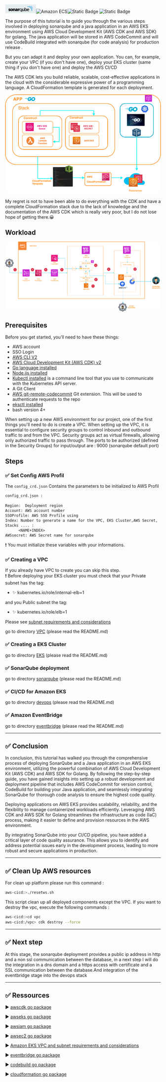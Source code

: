  ![SonarQube](images1/sonar.png)![Amazon ECS](https://img.shields.io/static/v1?style=for-the-badge&message=Amazon+ECS&color=222222&logo=Amazon+ECS&logoColor=FF9900&label=)![Static Badge](https://img.shields.io/badge/Go-v1.21-blue:) ![Static Badge](https://img.shields.io/badge/AWS_CDK-v2.96.2-blue:)

The purpose of this tutorial is to guide you through the various steps involved in deploying sonarqube and a java application in an AWS EKS environment using AWS Cloud Development Kit (AWS CDK and AWS SDK) for golang.
The java application will be stored in AWS CodeCommit and will use CodeBuild integrated with sonarqube (for code analysis) for production release .

But you can adapt it and deploy your own application.
You can, for example, create your VPC (if you don't have one), deploy your EKS cluster (same thing if you don't have one) and deploy the AWS CI/CD

The AWS CDK lets you build reliable, scalable, cost-effective applications in the cloud with the considerable expressive power of a programming language.
A CloudFormation template is generated for each deployment.

![Flow CDK](images1/diagramcdk.png)



My regret is not to have been able to do everything with the CDK and have a complete CloudFormation stack due to the lack of knowledge and the documentation of the AWS CDK which is really very poor, but I do not lose hope of getting there.😀


## Workload

![Flow CICD](images1/archiflow2.png)

## Prerequisites

Before you get started, you’ll need to have these things:

* AWS account
* SSO Login
* [AWS CLI V2](https://docs.aws.amazon.com/cli/latest/userguide/getting-started-install.html)
* [AWS Cloud Development Kit (AWS CDK) v2](https://docs.aws.amazon.com/cdk/v2/guide/getting_started.html)
* [Go language installed](https://go.dev/)
* [Node.jjs installed](https://nodejs.org/en)
* [Kubectl installed](https://docs.aws.amazon.com/eks/latest/userguide/install-kubectl.html) is a command line tool that you use to communicate with the Kubernetes API 
server.
* A Git Client
* [AWS git-remote-codecommit](https://docs.aws.amazon.com/codecommit/latest/userguide/setting-up-git-remote-codecommit.html) Git extension. This will be used to authenticate requests to the repo
* [eksctl installed](https://eksctl.io/installation/) 
* bash version 4+

When setting up a new AWS environment for our project, one of the first things you'll need to do is create a VPC.
When setting up the VPC, it is essential to configure security groups to control inbound and outbound traffic to and from the VPC. Security groups act as virtual firewalls, allowing only authorized traffic to pass through.
The ports to be authorized (defined in the Security Groups) for input/output are : 9000 (sonarqube default port)

## Steps

### ✅ Set Config AWS Profil

The `config_crd.json` Contains the parameters to be initialized to AWS Profil 

```
config_crd.json :

Region:  Deployment region	        
Account: AWS account number
SSOProfile: AWS SSO Profile using
Index: Number to generate a name for the VPC, EKS Cluster,AWS Secret, Stacks .... :
      <NAME+INDEX>
AWSsecret: AWS Secret name for sonarqube 
```    
❗️ You must initialize these variables with your informations.

### ✅ Creating a VPC

If you already have VPC to create you can skip this step.</br>
❗️ Before deploying your EKS cluster you must check that your 
Private subnet has the tag: 
* ✨ kubernetes.io/role/internal-elb=1 

and you Public subnet the tag:
* ✨ kubernetes.io/role/elb=1

Please see [subnet requirements and considerations](https://docs.aws.amazon.com/eks/latest/userguide/network_reqs.html)

go to directory [VPC](vpc) (please read the README.md)

### ✅ Creating a EKS Cluster
go to directory [EKS](eks) (please read the README.md)

### ✅ SonarQube deployment
go to directory [sonarqube](sonarqube) (please read the README.md)

### ✅ CI/CD for Amazon EKS
go to directory [devops](devops) (please read the README.md)

### ✅ Amazon EventBridge
go to directory [eventbridge](eventbridge) (please read the README.md)

---

## ✅ Conclusion

In conclusion, this tutorial has walked you through the comprehensive process of deploying SonarQube and a Java application in an AWS EKS environment, utilizing the powerful combination of AWS Cloud Development Kit (AWS CDK) and AWS SDK for Golang. By following the step-by-step guide, you have gained insights into setting up a robust development and deployment pipeline that includes AWS CodeCommit for version control, CodeBuild for building your Java application, and seamlessly integrating SonarQube for thorough code analysis to ensure the highest code quality.

Deploying applications on AWS EKS provides scalability, reliability, and the flexibility to manage containerized workloads efficiently. Leveraging AWS CDK and AWS SDK for Golang streamlines the infrastructure as code (IaC) process, making it easier to define and provision resources in the AWS environment.

By integrating SonarQube into your CI/CD pipeline, you have added a critical layer of code quality assurance. This allows you to identify and address potential issues early in the development process, leading to more robust and secure applications in production.

---


## ✅ Clean Up AWS resources

For clean up platform please run this command :

```bash 
aws-cicd:>./resetws.sh

```

This script clean up all deployed components except the VPC. If you want to destroy the vpc, execute the following commands :

```bash 
aws-cicd:>cd vpc
aws-cicd:/vpc> cdk destroy --force

```

---

## ✅ Next step

At this stage, the sonarqube deployment provides a public ip address in http and a non ssl communication between the database, in a next step I will do the integration in a dns domain and a https access with certificate and a SSL communication between the database.And integration of the eventbridge stage into the devops stack

---

## ✅ Ressources

▶️ [awscdk go package](https://pkg.go.dev/github.com/aws/aws-cdk-go/awscdk/v2#section-readme) 

▶️ [awseks go package](https://pkg.go.dev/github.com/aws/aws-cdk-go/awscdk/v2/awseks#section-documentation)

▶️ [awsiam go package](https://pkg.go.dev/github.com/aws/aws-cdk-go/awscdk/v2@v2.102.0/awsiam#section-readme)

▶️ [awsec2 go package](https://pkg.go.dev/github.com/aws/aws-cdk-go/awscdk/v2/awsec2#section-readme)

▶️ [Amazon EKS VPC and subnet requirements and considerations](https://docs.aws.amazon.com/eks/latest/userguide/network_reqs.html)

▶️ [eventbridge go package](https://pkg.go.dev/github.com/aws/aws-sdk-go-v2/service/eventbridge)

▶️ [codebuild go package](https://pkg.go.dev/github.com/aws/aws-sdk-go-v2/service/codebuild)

▶️ [cloudformation go package](https://pkg.go.dev/github.com/aws/aws-sdk-go-v2/service/cloudformation)
